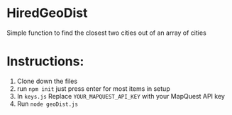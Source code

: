 # HiredGeoDist
Simple function to find the closest two cities out of an array of cities

# Instructions: 
1. Clone down the files
2. run `npm init` just press enter for most items in setup
2. In `keys.js` Replace `YOUR_MAPQUEST_API_KEY` with your MapQuest API key
3. Run `node geoDist.js`

